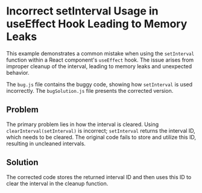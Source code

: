 # Incorrect setInterval Usage in useEffect Hook Leading to Memory Leaks

This example demonstrates a common mistake when using the `setInterval` function within a React component's `useEffect` hook.  The issue arises from improper cleanup of the interval, leading to memory leaks and unexpected behavior.

The `bug.js` file contains the buggy code, showing how `setInterval` is used incorrectly.  The `bugSolution.js` file presents the corrected version.

## Problem

The primary problem lies in how the interval is cleared. Using `clearInterval(setInterval)` is incorrect;  `setInterval` returns the interval ID, which needs to be cleared.  The original code fails to store and utilize this ID, resulting in uncleaned intervals.

## Solution

The corrected code stores the returned interval ID and then uses this ID to clear the interval in the cleanup function.